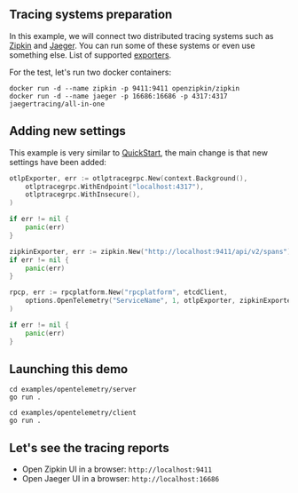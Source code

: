## Tracing systems preparation

In this example, we will connect two distributed tracing systems such as [Zipkin](https://zipkin.io) and [Jaeger](https://www.jaegertracing.io).
You can run some of these systems or even use something else. List of supported [exporters](https://pkg.go.dev/go.opentelemetry.io/otel/exporters).

For the test, let's run two docker containers:

```shell
docker run -d --name zipkin -p 9411:9411 openzipkin/zipkin
docker run -d --name jaeger -p 16686:16686 -p 4317:4317 jaegertracing/all-in-one
```

## Adding new settings

This example is very similar to [QuickStart](../quickstart), the main change is that new settings have been added:

```go
otlpExporter, err := otlptracegrpc.New(context.Background(),
    otlptracegrpc.WithEndpoint("localhost:4317"),
    otlptracegrpc.WithInsecure(),
)

if err != nil {
    panic(err)
}

zipkinExporter, err := zipkin.New("http://localhost:9411/api/v2/spans")
if err != nil {
    panic(err)
}

rpcp, err := rpcplatform.New("rpcplatform", etcdClient,
    options.OpenTelemetry("ServiceName", 1, otlpExporter, zipkinExporter),
)

if err != nil {
    panic(err)
}
```

## Launching this demo

```shell
cd examples/opentelemetry/server
go run .
```

```shell
cd examples/opentelemetry/client
go run .
```

## Let's see the tracing reports

- Open Zipkin UI in a browser: `http://localhost:9411`
- Open Jaeger UI in a browser: `http://localhost:16686`
